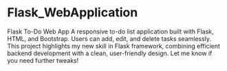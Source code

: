 # Flask_WebApplication
Flask To-Do Web App A responsive to-do list application built with Flask, HTML, and Bootstrap. Users can add, edit, and delete tasks seamlessly. This project highlights my new skill in Flask framework, combining efficient backend development with a clean, user-friendly design.  Let me know if you need further tweaks!
